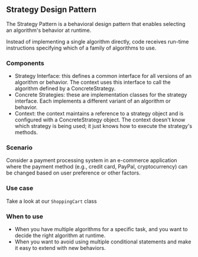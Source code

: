 ## Strategy Design Pattern
The Strategy Pattern is a behavioral design pattern that enables selecting an algorithm's behavior at runtime. 

Instead of implementing a single algorithm directly, code receives run-time instructions specifying which of a family of algorithms to use.

### Components
- Strategy Interface: this defines a common interface for all versions of an algorithm or behavior. The context uses this interface to call the algorithm defined by a ConcreteStrategy.
- Concrete Strategies: these are implementation classes for the strategy interface. Each implements a different variant of an algorithm or behavior.
- Context: the context maintains a reference to a strategy object and is configured with a ConcreteStrategy object. The context doesn't know which strategy is being used; it just knows how to execute the strategy's methods.

### Scenario
Consider a payment processing system in an e-commerce application where the payment method (e.g., credit card, PayPal, cryptocurrency) can be changed based on user preference or other factors.

### Use case
Take a look at our ```ShoppingCart``` class

### When to use
- When you have multiple algorithms for a specific task, and you want to decide the right algorithm at runtime.
- When you want to avoid using multiple conditional statements and make it easy to extend with new behaviors.